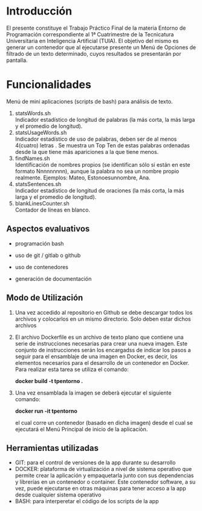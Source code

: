 # Introducción

El presente constituye el Trabajo Práctico Final de la materia Entorno de Programación correspondiente al 1ª Cuatrimestre de la Tecnicatura Universitaria en Inteligencia Artificial (TUIA).
El objetivo del mismo es generar un contenedor que al ejecutarse presente un Menú de Opciones de filtrado de un texto determinado, cuyos resultados se presentarán por pantalla.


# Funcionalidades
Menú de mini aplicaciones (scripts de bash) para análisis de texto.  

1.  statsWords.sh  
Indicador estadístico de longitud de palabras (la más corta, la más larga y el promedio de longitud).  
2.  statsUsageWords.sh  
Indicador estadístico de uso de palabras, deben ser de al menos 4(cuatro) letras . Se muestra un Top Ten de estas palabras ordenadas desde la que tiene más apariciones a la que tiene menos. 
3.  findNames.sh  
Identificación de nombres propios (se identifican sólo si están en este formato Nnnnnnnnn), aunque la palabra no sea un nombre propio realmente.  Ejemplos: Mateo, Estonoesunnombre, Ana.  
4.  statsSentences.sh  
Indicador estadístico de longitud de oraciones (la más corta, la más larga y el promedio de longitud).  
5.  blankLinesCounter.sh  
Contador de líneas en blanco. 


## Aspectos evaluativos 

 - programación bash

 - uso de git / gitlab o github

 - uso de contenedores

 - generación de documentación

## Modo de Utilización

 1. Una vez accedido al repositorio en Github se debe descargar todos los archivos y colocarlos en un mismo directorio. Solo deben estar dichos archivos
 2. El archivo Dockerfile es un archivo de texto plano que contiene una serie de instrucciones necesarias para crear una nueva imagen.
    Este conjunto de instrucciones serán los encargadss de indicar los pasos a seguir para el ensamblaje de una imagen en
    Docker, es decir, los elementos necesarios para el desarrollo de un contenedor en Docker. Para realizar esta tarea se utiliza el comando:
    
	 **docker build -t tpentorno .**
	   
	
 3. Una vez ensamblada la imagen se deberà ejecutar el siguiente comando:
 
	 **docker run -it tpentorno**
		
	el cual corre un contenedor (basado en dicha imagen) desde el cual se ejecutará el Menú Principal de inicio de la aplicaciòn.
  

## Herramientas utilizadas

 - GIT: para el control de versiones de la app durante su desarrollo
 - DOCKER: plataforma de virtualización a nivel de sistema operativo que permite crear la aplicación y empaquetarla junto con sus dependencias y librerías en un
   contenedor o  container. Este contenedor software, a su vez, puede ejecutarse en otras máquinas para tener acceso a la app desde cualquier sistema operativo
 - BASH: para interperetar el código de los scripts de la app



```

